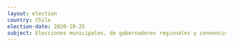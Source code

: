 ```yaml
---
layout: election
country: Chile
election-date: 2020-10-25
subject: Elecciones municipales, de gobernadores regionales y convencionales constituyentes
---
```

